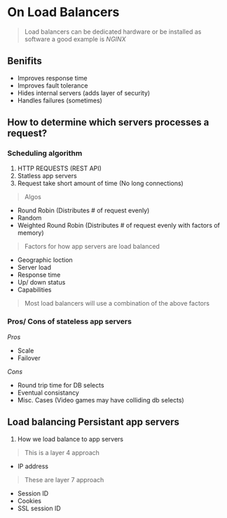 # On Load Balancers

> Load balancers can be dedicated hardware or be installed as software a good example is _NGINX_

## Benifits
- Improves response time
- Improves fault tolerance 
- Hides internal servers (adds layer of security)
- Handles failures (sometimes)

## How to determine which servers processes a request?

### Scheduling algorithm 
1. HTTP REQUESTS (REST API)
2. Statless app servers
3. Request take short amount of time (No long connections)

> Algos
- Round Robin (Distributes # of request evenly)
- Random 
- Weighted Round Robin (Distributes # of request evenly with factors of memory)

> Factors for how app servers are load balanced
- Geographic loction
- Server load
- Response time
- Up/ down status
- Capabilities

> Most load balancers will use a combination of the above factors

### Pros/ Cons of stateless app servers
_Pros_
- Scale
- Failover

_Cons_
- Round trip time for DB selects
- Eventual consistancy
- Misc. Cases (Video games may have colliding db selects)

## Load balancing Persistant app servers

1. How we load balance to app servers
  > This is a layer 4 approach 
  - IP address

  > These are layer 7 approach
  - Session ID
  - Cookies
  - SSL session ID
